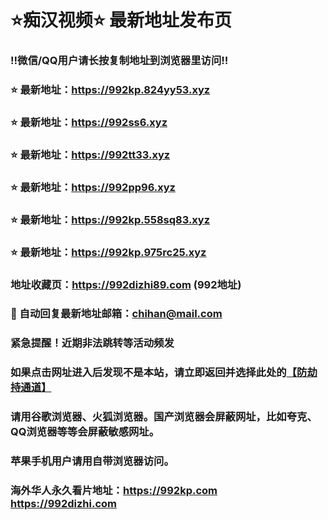 # ⭐️痴汉视频⭐️ 最新地址发布页

### ‼️微信/QQ用户请长按复制地址到浏览器里访问‼️

### ⭐️ 最新地址：https://992kp.824yy53.xyz

### ⭐️ 最新地址：https://992ss6.xyz

### ⭐️ 最新地址：https://992tt33.xyz

### ⭐️ 最新地址：https://992pp96.xyz

### ⭐️ 最新地址：https://992kp.558sq83.xyz

### ⭐️ 最新地址：https://992kp.975rc25.xyz



### 地址收藏页：https://992dizhi89.com (992地址)
### 📧 自动回复最新地址邮箱：chihan@mail.com
### 紧急提醒！近期非法跳转等活动频发
### 如果点击网址进入后发现不是本站，请立即返回并选择此处的[【防劫持通道】](https://23.224.130.222:7583)
### 请用谷歌浏览器、火狐浏览器。国产浏览器会屏蔽网址，比如夸克、QQ浏览器等等会屏蔽敏感网址。
### 苹果手机用户请用自带浏览器访问。
### 海外华人永久看片地址：https://992kp.com  https://992dizhi.com
